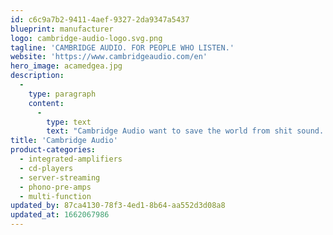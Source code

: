 ```yaml
---
id: c6c9a7b2-9411-4aef-9327-2da9347a5437
blueprint: manufacturer
logo: cambridge-audio-logo.svg.png
tagline: 'CAMBRIDGE AUDIO. FOR PEOPLE WHO LISTEN.'
website: 'https://www.cambridgeaudio.com/en'
hero_image: acamedgea.jpg
description:
  -
    type: paragraph
    content:
      -
        type: text
        text: "Cambridge Audio want to save the world from shit sound. We want you to hear your music at it’s very best, as the artist intended it to be heard, with nothing added, nothing taken away. That’s what we’ve always wanted because that’s what music lovers like us deserve. It’s why we we’re constantly experimenting, solving problems and creating new kit. It’s why we’ve been doing what we do for the last 50 years. It’s why we’re always trying to make the listening experience better. Pure.\_\_"
title: 'Cambridge Audio'
product-categories:
  - integrated-amplifiers
  - cd-players
  - server-streaming
  - phono-pre-amps
  - multi-function
updated_by: 87ca4130-78f3-4ed1-8b64-aa552d3d08a8
updated_at: 1662067986
---
```


